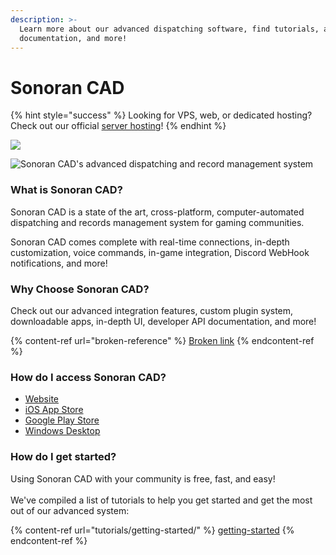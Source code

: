 ```yaml
---
description: >-
  Learn more about our advanced dispatching software, find tutorials, access API
  documentation, and more!
---
```


# Sonoran CAD

{% hint style="success" %}
Looking for VPS, web, or dedicated hosting? Check out our official [server hosting](other-products/server-hosting.md)!
{% endhint %}

![](.gitbook/assets/sonorancad-logo\_full.png)

![Sonoran CAD's advanced dispatching and record management system](.gitbook/assets/layout\_3\_11.gif)

### What is Sonoran CAD?

Sonoran CAD is a state of the art, cross-platform, computer-automated dispatching and records management system for gaming communities.

Sonoran CAD comes complete with real-time connections, in-depth customization, voice commands, in-game integration, Discord WebHook notifications, and more!

### Why Choose Sonoran CAD?

Check out our advanced integration features, custom plugin system, downloadable apps, in-depth UI, developer API documentation, and more!

{% content-ref url="broken-reference" %}
[Broken link](broken-reference)
{% endcontent-ref %}

### How do I access Sonoran CAD?

* [Website](https://sonorancad.com/app/)
* [iOS App Store](https://apps.apple.com/us/app/sonoran-cad/id1496539456)
* [Google Play Store](https://play.google.com/store/apps/details?id=sonorancadmdt.app\&hl=en\_US)
* [Windows Desktop](https://github.com/SonoranBrian/sc2\_quasar/releases/latest/download/Sonoran-CAD-Setup.exe)

### How do I get started?

Using Sonoran CAD with your community is free, fast, and easy!\
\
We've compiled a list of tutorials to help you get started and get the most out of our advanced system:

{% content-ref url="tutorials/getting-started/" %}
[getting-started](tutorials/getting-started/)
{% endcontent-ref %}

